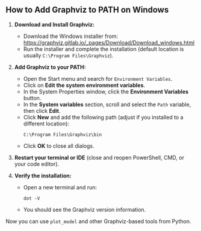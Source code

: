 ## How to Add Graphviz to PATH on Windows

1. **Download and Install Graphviz:**
   - Download the Windows installer from:  
     https://graphviz.gitlab.io/_pages/Download/Download_windows.html
   - Run the installer and complete the installation (default location is usually `C:\Program Files\Graphviz`).

2. **Add Graphviz to your PATH:**
   - Open the Start menu and search for `Environment Variables`.
   - Click on **Edit the system environment variables**.
   - In the System Properties window, click the **Environment Variables** button.
   - In the **System variables** section, scroll and select the `Path` variable, then click **Edit**.
   - Click **New** and add the following path (adjust if you installed to a different location):
     ```
     C:\Program Files\Graphviz\bin
     ```
   - Click **OK** to close all dialogs.

3. **Restart your terminal or IDE** (close and reopen PowerShell, CMD, or your code editor).

4. **Verify the installation:**
   - Open a new terminal and run:
     ```
     dot -V
     ```
   - You should see the Graphviz version information.

Now you can use `plot_model` and other Graphviz-based tools from Python.
